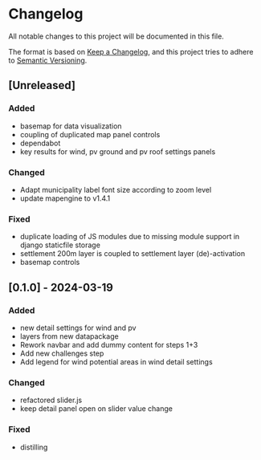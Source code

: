 # Changelog
All notable changes to this project will be documented in this file.

The format is based on [Keep a Changelog](https://keepachangelog.com/en/1.0.0/),
and this project tries to adhere to [Semantic Versioning](https://semver.org/spec/v2.0.0.html).

## [Unreleased]
### Added
- basemap for data visualization
- coupling of duplicated map panel controls
- dependabot
- key results for wind, pv ground and pv roof settings panels

### Changed
- Adapt municipality label font size according to zoom level
- update mapengine to v1.4.1

### Fixed
- duplicate loading of JS modules due to missing module support in django staticfile storage
- settlement 200m layer is coupled to settlement layer (de)-activation
- basemap controls

## [0.1.0] - 2024-03-19
### Added
- new detail settings for wind and pv
- layers from new datapackage
- Rework navbar and add dummy content for steps 1+3
- Add new challenges step
- Add legend for wind potential areas in wind detail settings

### Changed
- refactored slider.js
- keep detail panel open on slider value change

### Fixed
- distilling
